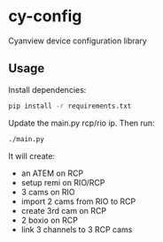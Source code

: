 # cy-config
Cyanview device configuration library

## Usage

Install dependencies:
```bash
pip install -r requirements.txt
```

Update the main.py rcp/rio ip.
Then run:

```bash
./main.py
```

It will create:
* an ATEM on RCP
* setup remi on RIO/RCP
* 3 cams on RIO
* import 2 cams from RIO to RCP
* create 3rd cam on RCP
* 2 boxio on RCP
* link 3 channels to 3 RCP cams